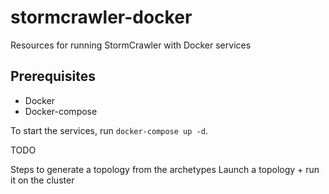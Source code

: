 # stormcrawler-docker
Resources for running StormCrawler with Docker services

## Prerequisites
- Docker
- Docker-compose

To start the services, run `docker-compose up -d`.


TODO 

Steps to generate a topology from the archetypes
Launch a topology + run it on the cluster
